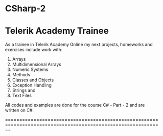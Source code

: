 # CSharp-2


Telerik Academy Trainee
============================================================================================================


As a trainee in Telerik Academy Online my next projects, homeworks and exercises include work with:

1. Arrays
2. Multidimensional Arrays
3. Numeric Systems
4. Methods
5. Classes and Objects
6. Exception Handling
7. Strings
and
8. Text Files

All codes and examples are done for the course C# - Part - 2 and are written on C#.


==============================================================================================================
